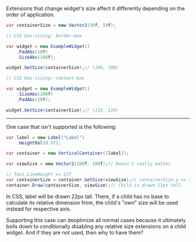 Extensions that change widget's size affect it differently depending on the order of application.

```cs
var containerSize = new Vector2(50f, 50f);

// CSS box-sizing: border-box

var widget = new ExampleWidget()
    .PadAbs(10f)
    .SizeAbs(100f);

widget.GetSize(containerSize);// (100, 100)

// CSS box-sizing: content-box

var widget = new ExampleWidget()
    .SizeAbs(100f)
    .PadAbs(10f);

widget.GetSize(containerSize);// (110, 110)
```

---

One case that isn't supported is the following:

```cs
var label = new Label("Label")
    .HeightRel(0.5f);

var container = new VerticalContainer([label]);

var viewSize = new Vector2(100f, 100f);// Doesn't really matter.

// Text.LineHeight == 22f
var containerSize = container.GetSize(viewSize);// containerSize.y == 22f
container.Draw(containerSize, viewSize);// Child is drawn 11px tall.
```

In CSS, label will be drawn 22px tall. There, if a child has no base to calculate its relative dimension from, the child's "own" size will be used instead for respective axis.

Supporting this case can deoptimize all normal cases because it ultimately boils down to conditionally disabling any relative size extensions on a child widget. And if they are not used, then why to have them?
